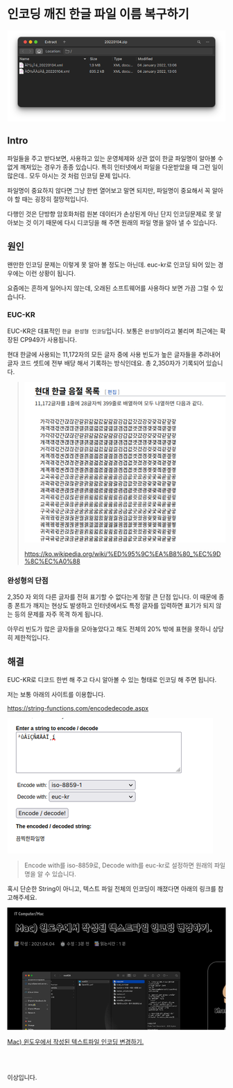 # 인코딩 깨진 한글 파일 이름 복구하기 

![image-20220104141033328](https://raw.githubusercontent.com/Shane-Park/mdblog/main/development/euc-kr-broken-filename.assets/image-20220104141033328.png) 

## Intro

파일들을 주고 받다보면, 사용하고 있는 운영체제와 상관 없이 한글 파일명이 알아볼 수 없게 깨져있는 경우가 종종 있습니다. 특히 인터넷에서 파일을 다운받았을 때 그런 일이 많은데.. 모두 아시는 것 처럼 인코딩 문제 입니다.

파일명이 중요하지 않다면 그냥 한번 열어보고 말면 되지만, 파일명이 중요해서 꼭 알아야 할 때는 굉장히 절망적입니다.

다행인 것은 단방향 암호화처럼 원본 데이터가 손상된게 아닌 단지 인코딩문제로 못 알아보는 것 이기 때문에 다시 디코딩을 해 주면 원래의 파일 명을 알아 낼 수 있습니다.

## 원인

왠만한 인코딩 문제는 이렇게 못 알아 볼 정도는 아닌데. euc-kr로 인코딩 되어 있는 경우에는 이런 상황이 됩니다. 

요즘에는 흔하게 일어나지 않는데, 오래된 소프트웨어를 사용하다 보면 가끔 그럴 수 있습니다.

### EUC-KR

EUC-KR은 대표적인 `한글 완성형 인코딩`입니다. 보통은 `완성형`이라고 불리며 최근에는 확장된 CP949가 사용됩니다.

현대 한글에 사용되는 11,172자의 모든 글자 중에 사용 빈도가 높은 글자들을 추려내어 글자 코드 셋트에 전부 배당 해서 기록하는 방식인데요. 총 2,350자가 기록되어 있습니다.

> ![image-20220104142303084](https://raw.githubusercontent.com/Shane-Park/mdblog/main/development/euc-kr-broken-filename.assets/image-20220104142303084.png)
>
> https://ko.wikipedia.org/wiki/%ED%95%9C%EA%B8%80_%EC%9D%8C%EC%A0%88

### 완성형의 단점

2,350 자 외의 다른 글자를 전혀 표기할 수 없다는게 정말 큰 단점 입니다. 이 때문에 종종 폰트가 깨지는 현상도 발생하고 인터넷에서도 특정 글자를 입력하면 표기가 되지 않는 등의 문제를 자주 목격 하게 됩니다.

아무리 빈도가 많은 글자들을 모아놓았다고 해도 전체의 20% 밖에 표현을 못하니 상당히 제한적입니다.

## 해결

EUC-KR로 디코드 한번 해 주고 다시 알아볼 수 있는 형태로 인코딩 해 주면 됩니다.

저는 보통 아래의 사이트를 이용합니다.

https://string-functions.com/encodedecode.aspx

![image-20220104144343544](https://raw.githubusercontent.com/Shane-Park/mdblog/main/development/euc-kr-broken-filename.assets/image-20220104144343544.png)

> Encode with를 iso-8859로, Decode with를 euc-kr로 설정하면 원래의 파일 명을 알 수 있습니다.

혹시 단순한 String이 아니고, 텍스트 파일 전체의 인코딩이 깨졌다면 아래의 링크를 참고해주세요.

![image-20220104144127672](https://raw.githubusercontent.com/Shane-Park/mdblog/main/development/euc-kr-broken-filename.assets/image-20220104144127672.png)

[Mac) 윈도우에서 작성된 텍스트파일 인코딩 변경하기.](https://shanepark.tistory.com/69)

<br><br>

이상입니다.